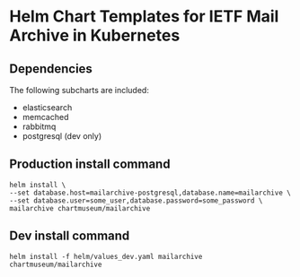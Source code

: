 # Helm Chart Templates for IETF Mail Archive in Kubernetes

## Dependencies

The following subcharts are included:
* elasticsearch
* memcached
* rabbitmq
* postgresql (dev only)

## Production install command
```
helm install \
--set database.host=mailarchive-postgresql,database.name=mailarchive \
--set database.user=some_user,database.password=some_password \
mailarchive chartmuseum/mailarchive
```

## Dev install command
```
helm install -f helm/values_dev.yaml mailarchive chartmuseum/mailarchive 
```
